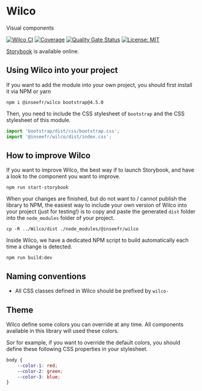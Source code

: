 # Wilco

Visual components

[![Wilco CI](https://github.com/InseeFr/Wilco/actions/workflows/ci.yml/badge.svg)](https://github.com/InseeFr/Wilco/actions/workflows/ci.yml)
[![Coverage](https://sonarcloud.io/api/project_badges/measure?project=InseeFr_Wilco&metric=coverage)](https://sonarcloud.io/dashboard?id=InseeFr_Wilco)
[![Quality Gate Status](https://sonarcloud.io/api/project_badges/measure?project=InseeFr_Wilco&metric=alert_status)](https://sonarcloud.io/dashboard?id=InseeFr_Wilco)
[![License: MIT](https://img.shields.io/badge/License-MIT-blue.svg)](https://opensource.org/licenses/MIT)

[Storybook](https://inseefr.github.io/Wilco/storybook) is available online.

## Using Wilco into your project

If you want to add the module into your own project, you should first install it via NPM or yarn

```shell
npm i @inseefr/wilco bootstrap@4.5.0
```

Then, you need to include the CSS stylesheet of `bootstrap` and the CSS stylesheet of this module.

```javascript
import 'bootstrap/dist/css/bootstrap.css';
import '@inseefr/wilco/dist/index.css';
```

## How to improve Wilco

If you want to improve Wilco, the best way if to launch Storybook, and have a look to the component you want to improve.

```
npm run start-storybook
```

When your changes are finished, but do not want to / cannot publish the library to NPM, the easiest way to include your own version of Wilco into your project (just for testing!) is to copy and paste the generated `dist` folder into the `node_modules` folder of your project.

```
cp -R ../Wilco/dist ./node_modules/@inseefr/wilco
```

Inside Wilco, we have a dedicated NPM script to build automatically each time a change is detected.

```
npm run build:dev
```

## Naming conventions

- All CSS classes defined in Wilco should be prefixed by `wilco-`

## Theme

Wilco define some colors you can override at any time. All components available in this library will used these colors.

Sor for example, if you want to override the default colors, you should define these following CSS properties in your stylesheet.

```css
body {
	--color-1: red;
	--color-2: green;
	--color-3: blue;
}
```
